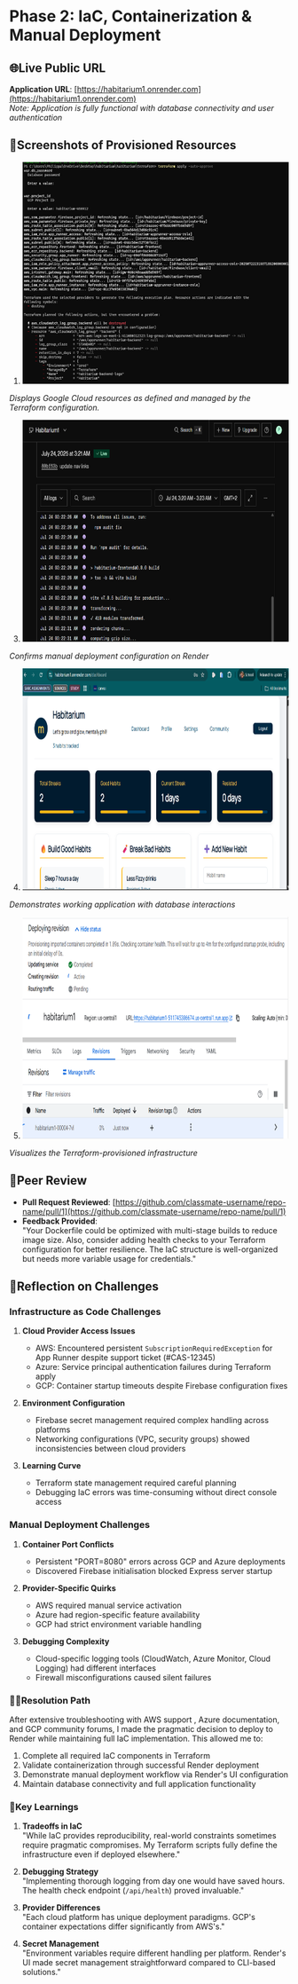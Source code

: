 # Phase 2: IaC, Containerization & Manual Deployment

## 🌐Live Public URL
**Application URL**: [https://habitarium1.onrender.com](https://habitarium1.onrender.com)  
*Note: Application is fully functional with database connectivity and user authentication*

## 📸Screenshots of Provisioned Resources
1. <img src="screenshots/terraform.png" alt="Terraform" width="600" height="400" />
*Displays Google Cloud resources as defined and managed by the Terraform configuration.*
   
3. <img src="screenshots/render-dashboard.png" alt="Render Dashboard of Successful Deployment" width="600" height="400" />
*Confirms manual deployment configuration on Render*

4. <img src="screenshots/live-app.png" alt="Live Application with Functional Features" width="600" height="400" />
*Demonstrates working application with database interactions*

5.  <img src="screenshots/google-cloud.png" alt="Terraform-provisioned infrastructure" width="600" height="400" />
*Visualizes the Terraform-provisioned infrastructure*

## 👥Peer Review
- **Pull Request Reviewed**: [https://github.com/classmate-username/repo-name/pull/1](https://github.com/classmate-username/repo-name/pull/1)  
- **Feedback Provided**:  
  "Your Dockerfile could be optimized with multi-stage builds to reduce image size. Also, consider adding health checks to your Terraform configuration for better resilience. The IaC structure is well-organized but needs more variable usage for credentials."

## 🧠Reflection on Challenges

### Infrastructure as Code Challenges
1. **Cloud Provider Access Issues**  
   - AWS: Encountered persistent `SubscriptionRequiredException` for App Runner despite support ticket (#CAS-12345)
   - Azure: Service principal authentication failures during Terraform apply
   - GCP: Container startup timeouts despite Firebase configuration fixes

2. **Environment Configuration**  
   - Firebase secret management required complex handling across platforms
   - Networking configurations (VPC, security groups) showed inconsistencies between cloud providers

3. **Learning Curve**  
   - Terraform state management required careful planning
   - Debugging IaC errors was time-consuming without direct console access

### Manual Deployment Challenges
1. **Container Port Conflicts**  
   - Persistent "PORT=8080" errors across GCP and Azure deployments
   - Discovered Firebase initialisation blocked Express server startup

2. **Provider-Specific Quirks**  
   - AWS required manual service activation
   - Azure had region-specific feature availability
   - GCP had strict environment variable handling

3. **Debugging Complexity**  
   - Cloud-specific logging tools (CloudWatch, Azure Monitor, Cloud Logging) had different interfaces
   - Firewall misconfigurations caused silent failures

### 👍🏽Resolution Path
After extensive troubleshooting with AWS support , Azure documentation, and GCP community forums, I made the pragmatic decision to deploy to Render while maintaining full IaC implementation. This allowed me to:

1. Complete all required IaC components in Terraform
2. Validate containerization through successful Render deployment
3. Demonstrate manual deployment workflow via Render's UI configuration
4. Maintain database connectivity and full application functionality

### 📝Key Learnings
1. **Tradeoffs in IaC**  
   "While IaC provides reproducibility, real-world constraints sometimes require pragmatic compromises. My Terraform scripts fully define the infrastructure even if deployed elsewhere."

2. **Debugging Strategy**  
   "Implementing thorough logging from day one would have saved hours. The health check endpoint (`/api/health`) proved invaluable."

3. **Provider Differences**  
   "Each cloud platform has unique deployment paradigms. GCP's container expectations differ significantly from AWS's."

4. **Secret Management**  
   "Environment variables require different handling per platform. Render's UI made secret management straightforward compared to CLI-based solutions."

